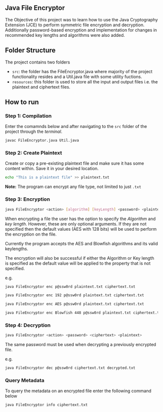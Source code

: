 ## Java File Encryptor 

The Objective of this project was to learn how to use the Java Cryptography Extension (JCE) to perform symmetric file encryption and decryption. Additionally password-based encryption and implementation for changes in recommended key lengths and algorithms were also added. 

## Folder Structure

The project contains two folders 

- `src`: the folder has the FileEncryptor.java where majority of the project functionality resides and a Util.java file with some utility fuctions.
- `resources`: this folder is used to store all the input and output files i.e. the plaintext and ciphertext files.

## How to run

### Step 1: Compilation

Enter the comamnds below and after navigating to the `src` folder of the project through the *terminal*.
``` bash
javac FileEncryptor.java Util.java
```

### Step 2: Create Plaintext

Create or copy a pre-existing plaintext file and make sure it has some content within. Save it in your desired location.
``` bash
echo "This is a plaintext file" >> plaintext.txt
```
**Note:** The program can encrypt any file type, not limited to just `.txt`

### Step 3: Encryption

``` bash
java FileEncryptor <action> [algorithm] [keyLength] <password> <plaintext> <ciphertext>
```

When encrypting a file the user has the option to specify the *Algorithm* and *key length*. However, these are only optional arguments. If they are not specified then the default values (AES with 128 bits) will be used to perform the encryption on the file. 

Currently the program accepts the AES and Blowfish algorithms and its valid keylengths. 

The encryption will also be successful if either the Algorithm or Key length is specified as the default value will be applied to the property that is not specified.

e.g. 
``` bash
java FileEncryptor enc p@ssw0rd plaintext.txt ciphertext.txt
```
``` bash
java FileEncryptor enc 192 p@ssw0rd plaintext.txt ciphertext.txt
```
``` bash
java FileEncryptor enc AES p@ssw0rd plaintext.txt ciphertext.txt
```
``` bash
java FileEncryptor enc Blowfish 448 p@ssw0rd plaintext.txt ciphertext.txt
```

### Step 4: Decryption

``` bash
java FileEncryptor <action> <password> <ciphertext> <plaintext> 
```

The same password must be used when decrypting a previously encrypted file. 

e.g.
``` bash
java FileEncryptor dec p@ssw0rd ciphertext.txt decrypted.txt
```

### Query Metadata

To query the metadata on an encrypted file enter the following command below

``` bash
java FileEncryptor info ciphertext.txt
```
